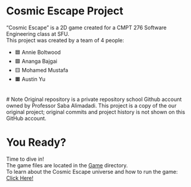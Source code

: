 # Cosmic Escape Project 
“Cosmic Escape” is a 2D game created for a CMPT 276 Software Engineering class at SFU. <br>
This project was created by a team of 4 people:<br>
- 🟦 Annie Boltwood 
- 🟩 Ananga Bajgai 
- 🟨 Mohamed Mustafa 
- 🟧 Austin Yu
<br>
# Note
Original repository is a private repository school Github account owned by Professor Saba Alimadadi. This project is a copy of the our original project; original commits and project history is not shown on this GitHub account.

# You Ready?
Time to dive in!<br>
The game files are located in the [Game](https://github.com/annieboltwood/Cosmic-Escape/tree/main/Game) directory.<br>
To learn about the Cosmic Escape universe and how to run the game:<br>
[Click Here!](https://github.com/annieboltwood/Cosmic-Escape/blob/main/Game/README.md)





